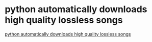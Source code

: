 # python automatically downloads high quality lossless songs
[python automatically downloads high quality lossless songs](https://aiwithcloud.com/2022/09/16/python_automatically_downloads_high_quality_lossless_songs/)